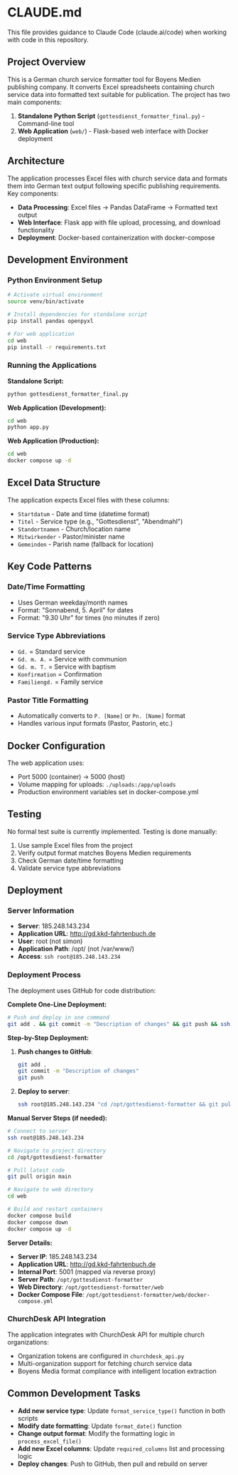 # CLAUDE.md

This file provides guidance to Claude Code (claude.ai/code) when working with code in this repository.

## Project Overview

This is a German church service formatter tool for Boyens Medien publishing company. It converts Excel spreadsheets containing church service data into formatted text suitable for publication. The project has two main components:

1. **Standalone Python Script** (`gottesdienst_formatter_final.py`) - Command-line tool
2. **Web Application** (`web/`) - Flask-based web interface with Docker deployment

## Architecture

The application processes Excel files with church service data and formats them into German text output following specific publishing requirements. Key components:

- **Data Processing**: Excel files → Pandas DataFrame → Formatted text output
- **Web Interface**: Flask app with file upload, processing, and download functionality
- **Deployment**: Docker-based containerization with docker-compose

## Development Environment

### Python Environment Setup
```bash
# Activate virtual environment
source venv/bin/activate

# Install dependencies for standalone script
pip install pandas openpyxl

# For web application
cd web
pip install -r requirements.txt
```

### Running the Applications

**Standalone Script:**
```bash
python gottesdienst_formatter_final.py
```

**Web Application (Development):**
```bash
cd web
python app.py
```

**Web Application (Production):**
```bash
cd web
docker compose up -d
```

## Excel Data Structure

The application expects Excel files with these columns:
- `Startdatum` - Date and time (datetime format)
- `Titel` - Service type (e.g., "Gottesdienst", "Abendmahl")
- `Standortnamen` - Church/location name
- `Mitwirkender` - Pastor/minister name
- `Gemeinden` - Parish name (fallback for location)

## Key Code Patterns

### Date/Time Formatting
- Uses German weekday/month names
- Format: "Sonnabend, 5. April" for dates
- Format: "9.30 Uhr" for times (no minutes if zero)

### Service Type Abbreviations
- `Gd.` = Standard service
- `Gd. m. A.` = Service with communion
- `Gd. m. T.` = Service with baptism
- `Konfirmation` = Confirmation
- `Familiengd.` = Family service

### Pastor Title Formatting
- Automatically converts to `P. [Name]` or `Pn. [Name]` format
- Handles various input formats (Pastor, Pastorin, etc.)

## Docker Configuration

The web application uses:
- Port 5000 (container) → 5000 (host)
- Volume mapping for uploads: `./uploads:/app/uploads`
- Production environment variables set in docker-compose.yml

## Testing

No formal test suite is currently implemented. Testing is done manually:
1. Use sample Excel files from the project
2. Verify output format matches Boyens Medien requirements
3. Check German date/time formatting
4. Validate service type abbreviations

## Deployment

### Server Information
- **Server**: 185.248.143.234
- **Application URL**: http://gd.kkd-fahrtenbuch.de
- **User**: root (not simon)
- **Application Path**: /opt/ (not /var/www/)
- **Access**: `ssh root@185.248.143.234`

### Deployment Process
The deployment uses GitHub for code distribution:

**Complete One-Line Deployment:**
```bash
# Push and deploy in one command
git add . && git commit -m "Description of changes" && git push && ssh root@185.248.143.234 "cd /opt/gottesdienst-formatter && git pull origin main && cd web && docker compose build && docker compose down && docker compose up -d"
```

**Step-by-Step Deployment:**

1. **Push changes to GitHub**:
   ```bash
   git add .
   git commit -m "Description of changes"
   git push
   ```

2. **Deploy to server**:
   ```bash
   ssh root@185.248.143.234 "cd /opt/gottesdienst-formatter && git pull origin main && cd web && docker compose build && docker compose down && docker compose up -d"
   ```

**Manual Server Steps (if needed):**
```bash
# Connect to server
ssh root@185.248.143.234

# Navigate to project directory
cd /opt/gottesdienst-formatter

# Pull latest code
git pull origin main

# Navigate to web directory
cd web

# Build and restart containers
docker compose build
docker compose down
docker compose up -d
```

**Server Details:**
- **Server IP**: 185.248.143.234
- **Application URL**: http://gd.kkd-fahrtenbuch.de
- **Internal Port**: 5001 (mapped via reverse proxy)
- **Server Path**: `/opt/gottesdienst-formatter`
- **Web Directory**: `/opt/gottesdienst-formatter/web`
- **Docker Compose File**: `/opt/gottesdienst-formatter/web/docker-compose.yml`

### ChurchDesk API Integration
The application integrates with ChurchDesk API for multiple church organizations:
- Organization tokens are configured in `churchdesk_api.py`
- Multi-organization support for fetching church service data
- Boyens Media format compliance with intelligent location extraction

## Common Development Tasks

- **Add new service type**: Update `format_service_type()` function in both scripts
- **Modify date formatting**: Update `format_date()` function 
- **Change output format**: Modify the formatting logic in `process_excel_file()`
- **Add new Excel columns**: Update `required_columns` list and processing logic
- **Deploy changes**: Push to GitHub, then pull and rebuild on server